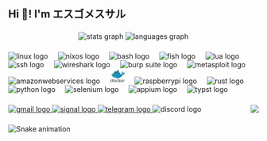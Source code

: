 <h2 align="left">Hi 👋! I'm エスゴメスサル</h2>

###

<div align="center">
  <img src="https://github-readme-stats.vercel.app/api?username=sgomezsal&hide_title=false&hide_rank=false&show_icons=true&include_all_commits=true&count_private=true&disable_animations=false&theme=dracula&locale=en&hide_border=false" height="150" alt="stats graph"  />
  <img src="https://github-readme-stats.vercel.app/api/top-langs?username=sgomezsal&locale=en&hide_title=false&layout=compact&card_width=320&langs_count=5&theme=dark&hide_border=false" height="150" alt="languages graph"  />
</div>

###

<div align="left">
  <img src="https://cdn.jsdelivr.net/gh/devicons/devicon/icons/linux/linux-original.svg" height="30" alt="linux logo"  />
  <img width="12" />
  <img src="https://cdn.jsdelivr.net/gh/devicons/devicon/icons/nixos/nixos-original.svg" height="30" alt="nixos logo"  />
  <img width="12" />
  <img src="https://cdn.jsdelivr.net/gh/devicons/devicon/icons/bash/bash-original.svg" height="30" alt="bash logo"  />
  <img width="12" />
  <img src="https://avatars.githubusercontent.com/u/1828073?s=48&v=4" height="30" alt="fish logo"  />
  <img width="12" />
  <img src="https://cdn.jsdelivr.net/gh/devicons/devicon/icons/lua/lua-original.svg" height="30" alt="lua logo"  />
  <img width="12" />
  <img src="https://cdn.jsdelivr.net/gh/devicons/devicon/icons/ssh/ssh-original.svg" height="30" alt="ssh logo"  />
  <img width="12" />
  <img src="https://avatars.githubusercontent.com/u/6233056?s=48&v=4" height="30" alt="wireshark logo"  />
  <img width="12" />
  <img src="https://external-content.duckduckgo.com/iu/?u=https%3A%2F%2Ftryhackme-images.s3.amazonaws.com%2Froom-icons%2F14daecc96c42994352f7c244b08335cf.png&f=1&nofb=1&ipt=989ff0eabd3840bcfa232f12894d2e1ba859d2b77b48c55765af7c81591061d6&ipo=images" height="30" alt="burp suite logo"  />
  <img width="12" />
  <img src="https://external-content.duckduckgo.com/iu/?u=https%3A%2F%2Fdashboard.snapcraft.io%2Fsite_media%2Fappmedia%2F2022%2F08%2Fmetasploit-framework-logo.svg.png&f=1&nofb=1&ipt=e9d170ec1b00867985057a6a362afaa607c3de96e68e1ee96e55db17567bcb18&ipo=images" height="30" alt="metasploit logo"  />
  <img width="12" />
  <img src="https://cdn.jsdelivr.net/gh/devicons/devicon/icons/amazonwebservices/amazonwebservices-line-wordmark.svg" height="30" alt="amazonwebservices logo"  />
  <img width="12" />
  <img src="https://raw.githubusercontent.com/devicons/devicon/master/icons/docker/docker-original-wordmark.svg" height="30" alt="docker logo"  />
  <img width="12" />
  <img src="https://cdn.jsdelivr.net/gh/devicons/devicon/icons/raspberrypi/raspberrypi-original.svg" height="30" alt="raspberrypi logo"  />
  <img width="12" />
  <img src="https://cdn.jsdelivr.net/gh/devicons/devicon/icons/rust/rust-original.svg" height="30" alt="rust logo"  />
  <img width="12" />
  <img src="https://cdn.jsdelivr.net/gh/devicons/devicon/icons/python/python-original.svg" height="30" alt="python logo"  />
  <img width="12" />
  <img src="https://cdn.jsdelivr.net/gh/devicons/devicon/icons/selenium/selenium-original.svg" height="30" alt="selenium logo"  />
  <img width="12" />
  <img src="https://avatars.githubusercontent.com/u/3221291?s=48&v=4" height="30" alt="appium logo"  />
  <img width="12" />
  <img src="https://avatars.githubusercontent.com/u/67595261?s=48&v=4" height="30" alt="typst logo"  />
</div>

###

<img align="right" height="150" src="https://external-content.duckduckgo.com/iu/?u=https%3A%2F%2Fi.pinimg.com%2Foriginals%2F6f%2F70%2F87%2F6f7087757eae0ccf183e31e6a530b6a0.gif&f=1&nofb=1&ipt=4d192690e61801c957f06121dce48f93fdf69ee8ca0614bd4d5f93ecc1eb2efa&ipo=images"  />

###

<div align="left">
  <a href="mailto:sgomezsalazar7@gmail.com" target="_blank">
    <img src="https://img.shields.io/static/v1?message=Gmail&logo=gmail&label=&color=D14836&logoColor=white&labelColor=&style=for-the-badge" height="35" alt="gmail logo"  />
  </a>
  <a href="https://signal.me/#eu/c7icuqr9waHJ4IDT-6RHRKqhseNFnMEhlbNZ37T-zkSkMfCv3ERJjo2jKnvK-ZTu" target="_blank">
    <img src="https://img.shields.io/static/v1?message=Signal&logo=signal&label=&color=039BE5&logoColor=white&labelColor=&style=for-the-badge" height="35" alt="signal logo"  />
  </a>
  <a href="t.me/sgomezsal" target="_blank">
    <img src="https://img.shields.io/static/v1?message=Telegram&logo=telegram&label=&color=2CA5E0&logoColor=white&labelColor=&style=for-the-badge" height="35" alt="telegram logo"  />
  </a>
  <img src="https://img.shields.io/static/v1?message=Discord&logo=discord&label=OblivionScript&color=7289DA&logoColor=white&labelColor=&style=for-the-badge" height="35" alt="discord logo"  />
</div>

###

<img src="https://raw.githubusercontent.com/sgomezsal/sgomezsal/output/snake.svg" alt="Snake animation" />

###
